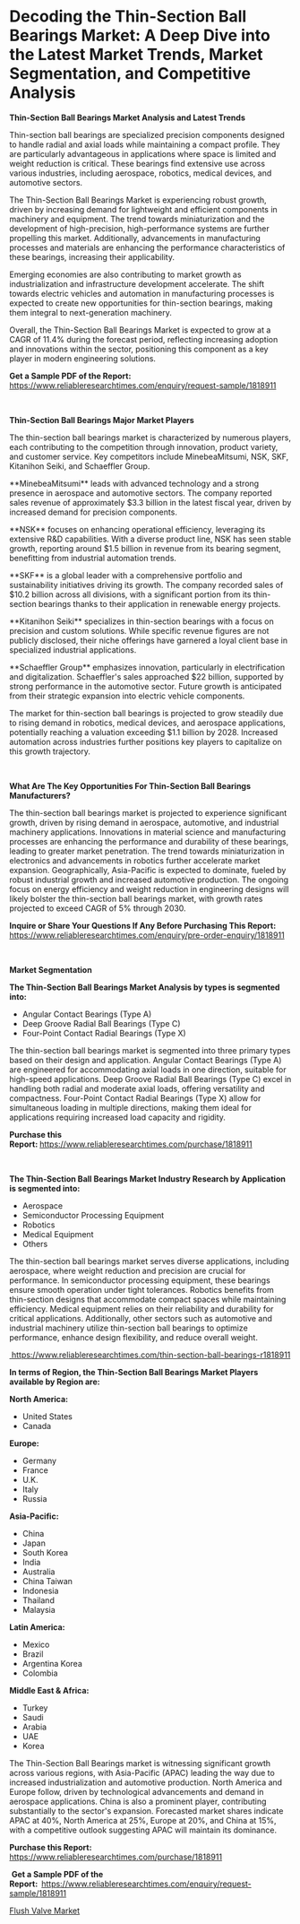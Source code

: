 <p><h1>Decoding the Thin-Section Ball Bearings Market: A Deep Dive into the Latest Market Trends, Market Segmentation, and Competitive Analysis</h1></p><p><strong>Thin-Section Ball Bearings Market Analysis and Latest Trends</strong></p>
<p><p>Thin-section ball bearings are specialized precision components designed to handle radial and axial loads while maintaining a compact profile. They are particularly advantageous in applications where space is limited and weight reduction is critical. These bearings find extensive use across various industries, including aerospace, robotics, medical devices, and automotive sectors.</p><p>The Thin-Section Ball Bearings Market is experiencing robust growth, driven by increasing demand for lightweight and efficient components in machinery and equipment. The trend towards miniaturization and the development of high-precision, high-performance systems are further propelling this market. Additionally, advancements in manufacturing processes and materials are enhancing the performance characteristics of these bearings, increasing their applicability.</p><p>Emerging economies are also contributing to market growth as industrialization and infrastructure development accelerate. The shift towards electric vehicles and automation in manufacturing processes is expected to create new opportunities for thin-section bearings, making them integral to next-generation machinery.</p><p>Overall, the Thin-Section Ball Bearings Market is expected to grow at a CAGR of 11.4% during the forecast period, reflecting increasing adoption and innovations within the sector, positioning this component as a key player in modern engineering solutions.</p></p>
<p><strong>Get a Sample PDF of the Report:&nbsp;</strong> <a href="https://www.reliableresearchtimes.com/enquiry/request-sample/1818911?utm_campaign=2133&utm_medium=2&utm_source=Github&utm_content=ia&utm_term=18022025&utm_id=thin-section-ball-bearings">https://www.reliableresearchtimes.com/enquiry/request-sample/1818911</a></p>
<p>&nbsp;</p>
<p><strong>Thin-Section Ball Bearings Major Market Players</strong></p>
<p><p>The thin-section ball bearings market is characterized by numerous players, each contributing to the competition through innovation, product variety, and customer service. Key competitors include MinebeaMitsumi, NSK, SKF, Kitanihon Seiki, and Schaeffler Group. </p><p>**MinebeaMitsumi** leads with advanced technology and a strong presence in aerospace and automotive sectors. The company reported sales revenue of approximately $3.3 billion in the latest fiscal year, driven by increased demand for precision components.</p><p>**NSK** focuses on enhancing operational efficiency, leveraging its extensive R&D capabilities. With a diverse product line, NSK has seen stable growth, reporting around $1.5 billion in revenue from its bearing segment, benefitting from industrial automation trends.</p><p>**SKF** is a global leader with a comprehensive portfolio and sustainability initiatives driving its growth. The company recorded sales of $10.2 billion across all divisions, with a significant portion from its thin-section bearings thanks to their application in renewable energy projects.</p><p>**Kitanihon Seiki** specializes in thin-section bearings with a focus on precision and custom solutions. While specific revenue figures are not publicly disclosed, their niche offerings have garnered a loyal client base in specialized industrial applications.</p><p>**Schaeffler Group** emphasizes innovation, particularly in electrification and digitalization. Schaeffler's sales approached $22 billion, supported by strong performance in the automotive sector. Future growth is anticipated from their strategic expansion into electric vehicle components.</p><p>The market for thin-section ball bearings is projected to grow steadily due to rising demand in robotics, medical devices, and aerospace applications, potentially reaching a valuation exceeding $1.1 billion by 2028. Increased automation across industries further positions key players to capitalize on this growth trajectory.</p></p>
<p>&nbsp;</p>
<p><strong>What Are The Key Opportunities For Thin-Section Ball Bearings Manufacturers?</strong></p>
<p><p>The thin-section ball bearings market is projected to experience significant growth, driven by rising demand in aerospace, automotive, and industrial machinery applications. Innovations in material science and manufacturing processes are enhancing the performance and durability of these bearings, leading to greater market penetration. The trend towards miniaturization in electronics and advancements in robotics further accelerate market expansion. Geographically, Asia-Pacific is expected to dominate, fueled by robust industrial growth and increased automotive production. The ongoing focus on energy efficiency and weight reduction in engineering designs will likely bolster the thin-section ball bearings market, with growth rates projected to exceed CAGR of 5% through 2030.</p></p>
<p><strong>Inquire or Share Your Questions If Any Before Purchasing This Report:</strong> <a href="https://www.reliableresearchtimes.com/enquiry/pre-order-enquiry/1818911?utm_campaign=2133&utm_medium=2&utm_source=Github&utm_content=ia&utm_term=18022025&utm_id=thin-section-ball-bearings">https://www.reliableresearchtimes.com/enquiry/pre-order-enquiry/1818911</a></p>
<p>&nbsp;</p>
<p><strong>Market Segmentation</strong></p>
<p><strong>The Thin-Section Ball Bearings Market Analysis by types is segmented into:</strong></p>
<p><ul><li>Angular Contact Bearings (Type A)</li><li>Deep Groove Radial Ball Bearings (Type C)</li><li>Four-Point Contact Radial Bearings (Type X)</li></ul></p>
<p><p>The thin-section ball bearings market is segmented into three primary types based on their design and application. Angular Contact Bearings (Type A) are engineered for accommodating axial loads in one direction, suitable for high-speed applications. Deep Groove Radial Ball Bearings (Type C) excel in handling both radial and moderate axial loads, offering versatility and compactness. Four-Point Contact Radial Bearings (Type X) allow for simultaneous loading in multiple directions, making them ideal for applications requiring increased load capacity and rigidity.</p></p>
<p><strong>Purchase this Report:&nbsp;</strong><a href="https://www.reliableresearchtimes.com/purchase/1818911?utm_campaign=2133&utm_medium=2&utm_source=Github&utm_content=ia&utm_term=18022025&utm_id=thin-section-ball-bearings">https://www.reliableresearchtimes.com/purchase/1818911</a></p>
<p>&nbsp;</p>
<p><strong>The Thin-Section Ball Bearings Market Industry Research by Application is segmented into:</strong></p>
<p><ul><li>Aerospace</li><li>Semiconductor Processing Equipment</li><li>Robotics</li><li>Medical Equipment</li><li>Others</li></ul></p>
<p><p>The thin-section ball bearings market serves diverse applications, including aerospace, where weight reduction and precision are crucial for performance. In semiconductor processing equipment, these bearings ensure smooth operation under tight tolerances. Robotics benefits from thin-section designs that accommodate compact spaces while maintaining efficiency. Medical equipment relies on their reliability and durability for critical applications. Additionally, other sectors such as automotive and industrial machinery utilize thin-section ball bearings to optimize performance, enhance design flexibility, and reduce overall weight.</p></p>
<p><a href="https://www.reliableresearchtimes.com/thin-section-ball-bearings-r1818911?utm_campaign=2133&utm_medium=2&utm_source=Github&utm_content=ia&utm_term=18022025&utm_id=thin-section-ball-bearings">&nbsp;https://www.reliableresearchtimes.com/thin-section-ball-bearings-r1818911</a></p>
<p><strong>In terms of Region, the Thin-Section Ball Bearings Market Players available by Region are:</strong></p>
<p>
    <p> <strong> North America: </strong>
        <ul>
            <li>United States</li>
            <li>Canada</li>
        </ul>
        </p> 
    <p> <strong> Europe: </strong>
        <ul>
            <li>Germany</li>
            <li>France</li>
            <li>U.K.</li>
            <li>Italy</li>
            <li>Russia</li>
        </ul>
        </p> 
    <p> <strong> Asia-Pacific: </strong>
        <ul>
            <li>China</li>
            <li>Japan</li>
            <li>South Korea</li>
            <li>India</li>
            <li>Australia</li>
            <li>China Taiwan</li>
            <li>Indonesia</li>
            <li>Thailand</li>
            <li>Malaysia</li>
        </ul>
        </p> 
    <p> <strong> Latin America: </strong>
        <ul>
            <li>Mexico</li>
            <li>Brazil</li>
            <li>Argentina Korea</li>
            <li>Colombia</li>
        </ul>
        </p> 
    <p> <strong> Middle East & Africa: </strong>
        <ul>
            <li>Turkey</li>
            <li>Saudi</li>
            <li>Arabia</li>
            <li>UAE</li>
            <li>Korea</li>
        </ul>
    </p>
    </p>
<p><p>The Thin-Section Ball Bearings market is witnessing significant growth across various regions, with Asia-Pacific (APAC) leading the way due to increased industrialization and automotive production. North America and Europe follow, driven by technological advancements and demand in aerospace applications. China is also a prominent player, contributing substantially to the sector's expansion. Forecasted market shares indicate APAC at 40%, North America at 25%, Europe at 20%, and China at 15%, with a competitive outlook suggesting APAC will maintain its dominance.</p></p>
<p><strong>Purchase this Report: </strong><a href="https://www.reliableresearchtimes.com/purchase/1818911?utm_campaign=2133&utm_medium=2&utm_source=Github&utm_content=ia&utm_term=18022025&utm_id=thin-section-ball-bearings">https://www.reliableresearchtimes.com/purchase/1818911</a></p>
<p>&nbsp;<strong>Get a Sample PDF of the Report:&nbsp;&nbsp;</strong><a href="https://www.reliableresearchtimes.com/enquiry/request-sample/1818911?utm_campaign=2133&utm_medium=2&utm_source=Github&utm_content=ia&utm_term=18022025&utm_id=thin-section-ball-bearings">https://www.reliableresearchtimes.com/enquiry/request-sample/1818911</a></p>
<p><strong></strong></p>
<p><p><a href="https://github.com/JakirUddin651/Market-Research-Report-List-1/blob/main/flush-valve-market.md?utm_campaign=2133&utm_medium=2&utm_source=Github&utm_content=ia&utm_term=18022025&utm_id=thin-section-ball-bearings">Flush Valve Market</a></p></p>